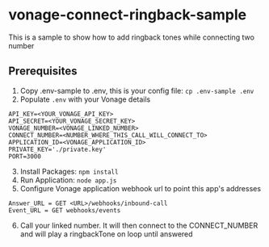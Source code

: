 # vonage-connect-ringback-sample

This is a sample to show how to add ringback tones while connecting two number

## Prerequisites
1. Copy .env-sample to .env, this is your config file: ```cp .env-sample .env```
2. Populate ```.env``` with your Vonage details

```
API_KEY=<YOUR_VONAGE_API_KEY>
API_SECRET=<YOUR_VONAGE_SECRET_KEY>
VONAGE_NUMBER=<VONAGE_LINKED_NUMBER>
CONNECT_NUMBER=<NUMBER_WHERE_THIS_CALL_WILL_CONNECT_TO>
APPLICATION_ID=<VONAGE_APPLICATION_ID>
PRIVATE_KEY='./private.key'
PORT=3000
``` 

3. Install Packages: ```npm install```
4. Run Application: ```node app.js```
5. Configure Vonage application webhook url to point this app's addresses

```
Answer_URL = GET <URL>/webhooks/inbound-call
Event_URL = GET webhooks/events
```

6. Call your linked number. It will then connect to the CONNECT_NUMBER and will play a ringbackTone on loop until answered
